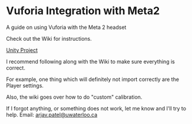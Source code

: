 # Vuforia Integration with Meta2
A guide on using Vuforia with the Meta 2 headset

Check out the Wiki for instructions.

[Unity Project](https://drive.google.com/open?id=1cy8FGb3i6nX0rWGvJTwYnxXP49Auz8Fm)

I recommend following along with the Wiki to make sure everything is correct.

For example, one thing which will definitely not import correctly are the Player settings. 

Also, the wiki goes over how to do "custom" calibration.

If I forgot anything, or something does not work, let me know and I'll try to help.
Email: arjav.patel@uwaterloo.ca
